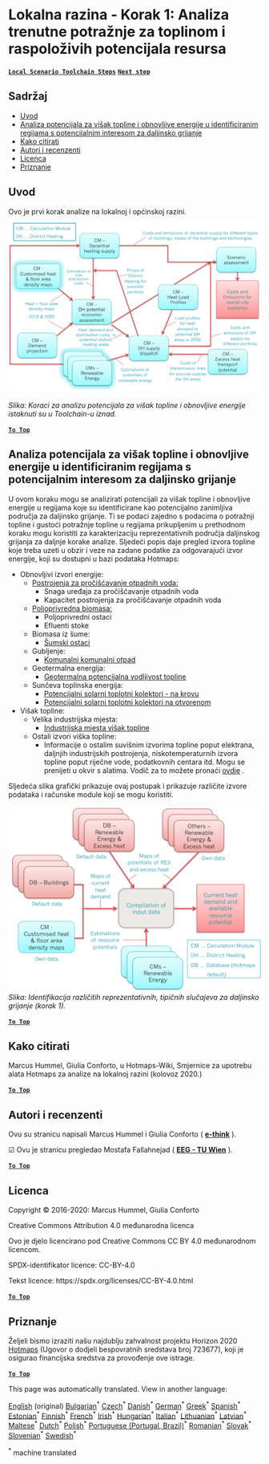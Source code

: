 <h1><a class="anchor" id="local-level---step-1--analysis-of-current-heat-demand-and-available-resource-potentials" href="#local-level---step-1--analysis-of-current-heat-demand-and-available-resource-potentials"><i class="fa fa-link"></i></a>Lokalna razina - Korak 1: Analiza trenutne potražnje za toplinom i raspoloživih potencijala resursa</h1><p> <a href="guide-local-and-municipal-levels#the-hotmaps-scenario-toolchain-different-steps"><strong><code>Local Scenario Toolchain Steps</code></strong></a> <a href="step-2-Calculation-of-future-heat-demand-and-gross-floor-area-density-maps"><strong><code>Next step</code></strong></a></p><h2><a class="anchor" id="table-of-contents" href="#table-of-contents"><i class="fa fa-link"></i></a> Sadržaj</h2><ul><li> <a href="#introduction">Uvod</a></li><li> <a href="#analysis-of-potentials-for-excess-heat-and-renewable-energy-in-the-identified-regions-with-potential-interest-for-district-heating">Analiza potencijala za višak topline i obnovljive energije u identificiranim regijama s potencijalnim interesom za daljinsko grijanje</a></li><li> <a href="#how-to-cite">Kako citirati</a></li><li> <a href="#authors-and-reviewers">Autori i recenzenti</a></li><li> <a href="#license">Licenca</a></li><li> <a href="#acknowledgement">Priznanje</a></li></ul><h2><a class="anchor" id="introduction" href="#introduction"><i class="fa fa-link"></i></a> Uvod</h2><p> Ovo je prvi korak analize na lokalnoj i općinskoj razini.</p><img src="/en/Step-1-Analysis-of-current-heat-demand-and-available-resource-potentials/Hotmaps_Local_Toolchain_Step_1final.png"/><p> <em>Slika: Koraci za analizu potencijala za višak topline i obnovljive energije istaknuti su u Toolchain-u iznad.</em></p><p> <a href="#table-of-contents"><strong><code>To Top</code></strong></a></p><h2><a class="anchor" id="analysis-of-potentials-for-excess-heat-and-renewable-energy-in-the-identified-regions-with-potential-interest-for-district-heating" href="#analysis-of-potentials-for-excess-heat-and-renewable-energy-in-the-identified-regions-with-potential-interest-for-district-heating"><i class="fa fa-link"></i></a> Analiza potencijala za višak topline i obnovljive energije u identificiranim regijama s potencijalnim interesom za daljinsko grijanje</h2><p> U ovom koraku mogu se analizirati potencijali za višak topline i obnovljive energije u regijama koje su identificirane kao potencijalno zanimljiva područja za daljinsko grijanje. Ti se podaci zajedno s podacima o potražnji topline i gustoći potražnje topline u regijama prikupljenim u prethodnom koraku mogu koristiti za karakterizaciju reprezentativnih područja daljinskog grijanja za daljnje korake analize. Sljedeći popis daje pregled izvora topline koje treba uzeti u obzir i veze na zadane podatke za odgovarajući izvor energije, koji su dostupni u bazi podataka Hotmaps:</p><ul><li> Obnovljivi izvori energije:<ul><li> <a href="https://gitlab.com/hotmaps/potential/WWTP">Postrojenja za pročišćavanje otpadnih voda:</a><ul><li> Snaga uređaja za pročišćavanje otpadnih voda</li><li> Kapacitet postrojenja za pročišćavanje otpadnih voda</li></ul></li><li> <a href="https://gitlab.com/hotmaps/potential/potential_biomass">Poljoprivredna biomasa:</a><ul><li> Poljoprivredni ostaci</li><li> Efluenti stoke</li></ul></li><li> Biomasa iz šume:<ul><li> <a href="https://gitlab.com/hotmaps/potential/potential_forest">Šumski ostaci</a></li></ul></li><li> Gubljenje:<ul><li> <a href="https://gitlab.com/hotmaps/potential/potential_municipal_solid_waste">Komunalni komunalni otpad</a></li></ul></li><li> Geotermalna energija:<ul><li> <a href="https://gitlab.com/hotmaps/potential/potential_geothermal_raster">Geotermalna potencijalna vodljivost topline</a></li></ul></li><li> Sunčeva toplinska energija:<ul><li> <a href="https://gitlab.com/hotmaps/potential/potential_solarthermal_collectors_rooftop">Potencijalni solarni toplotni kolektori - na krovu</a></li><li> <a href="https://gitlab.com/hotmaps/potential/potential_solarthermal_collectors_open_field">Potencijalni solarni toplotni kolektori na otvorenom</a></li></ul></li></ul></li><li> Višak topline:<ul><li> Velika industrijska mjesta:<ul><li> <a href="https://gitlab.com/hotmaps/industrial_sites/industrial_sites_industryBenchmarks">Industrijska mjesta višak topline</a></li></ul></li><li> Ostali izvori viška topline:<ul><li> Informacije o ostalim suvišnim izvorima topline poput elektrana, daljnjih industrijskih postrojenja, niskotemperaturnih izvora topline poput riječne vode, podatkovnih centara itd. Mogu se prenijeti u okvir s alatima. Vodič za to možete pronaći <a href="https://wiki.hotmaps.eu/en/CM-Add-industry-plant">ovdje</a> .</li></ul></li></ul></li></ul><p> Sljedeća slika grafički prikazuje ovaj postupak i prikazuje različite izvore podataka i računske module koji se mogu koristiti.<br/><br/><img src="/en/Step-1-Analysis-of-current-heat-demand-and-available-resource-potentials/Wiki-local-detailed-Step-1final.png"/> <em>Slika: Identifikacija različitih reprezentativnih, tipičnih slučajeva za daljinsko grijanje (korak 1).</em><br/></p><p> <a href="#table-of-contents"><strong><code>To Top</code></strong></a></p><h2><a class="anchor" id="how-to-cite" href="#how-to-cite"><i class="fa fa-link"></i></a> Kako citirati</h2><p> Marcus Hummel, Giulia Conforto, u Hotmaps-Wiki, Smjernice za upotrebu alata Hotmaps za analize na lokalnoj razini (kolovoz 2020.)</p><p><ins> <code><strong><a href="#table-of-contents">To Top</a></strong></code></ins></p><h2><a class="anchor" id="authors-and-reviewers" href="#authors-and-reviewers"><i class="fa fa-link"></i></a> Autori i recenzenti</h2><p> Ovu su stranicu napisali Marcus Hummel i Giulia Conforto ( <strong><a href="https://e-think.ac.at">e-think</a></strong> ).</p><p> ☑ Ovu je stranicu pregledao Mostafa Fallahnejad ( <strong><a href="https://eeg.tuwien.ac.at/">EEG - TU Wien</a></strong> ).</p><p> <a href="#table-of-contents"><strong><code>To Top</code></strong></a></p><h2><a class="anchor" id="license" href="#license"><i class="fa fa-link"></i></a> Licenca</h2><p> Copyright © 2016-2020: Marcus Hummel, Giulia Conforto</p><p> Creative Commons Attribution 4.0 međunarodna licenca</p><p> Ovo je djelo licencirano pod Creative Commons CC BY 4.0 međunarodnom licencom.</p><p> SPDX-identifikator licence: CC-BY-4.0</p><p> Tekst licence: https://spdx.org/licenses/CC-BY-4.0.html</p><p> <a href="#table-of-contents"><strong><code>To Top</code></strong></a></p><h2><a class="anchor" id="acknowledgement" href="#acknowledgement"><i class="fa fa-link"></i></a> Priznanje</h2><p> Željeli bismo izraziti našu najdublju zahvalnost projektu Horizon 2020 <a href="https://www.hotmaps-project.eu">Hotmaps</a> (Ugovor o dodjeli bespovratnih sredstava broj 723677), koji je osigurao financijska sredstva za provođenje ove istrage.</p><p><ins> <code><strong><a href="#table-of-contents">To Top</a></strong></code></ins></p>
<!--- THIS IS A SUPER UNIQUE IDENTIFIER -->

This page was automatically translated. View in another language:

[English](../en/Step-1-Analysis-of-current-heat-demand-and-available-resource-potentials) (original) [Bulgarian](../bg/Step-1-Analysis-of-current-heat-demand-and-available-resource-potentials)<sup>\*</sup> [Czech](../cs/Step-1-Analysis-of-current-heat-demand-and-available-resource-potentials)<sup>\*</sup> [Danish](../da/Step-1-Analysis-of-current-heat-demand-and-available-resource-potentials)<sup>\*</sup> [German](../de/Step-1-Analysis-of-current-heat-demand-and-available-resource-potentials)<sup>\*</sup> [Greek](../el/Step-1-Analysis-of-current-heat-demand-and-available-resource-potentials)<sup>\*</sup> [Spanish](../es/Step-1-Analysis-of-current-heat-demand-and-available-resource-potentials)<sup>\*</sup> [Estonian](../et/Step-1-Analysis-of-current-heat-demand-and-available-resource-potentials)<sup>\*</sup> [Finnish](../fi/Step-1-Analysis-of-current-heat-demand-and-available-resource-potentials)<sup>\*</sup> [French](../fr/Step-1-Analysis-of-current-heat-demand-and-available-resource-potentials)<sup>\*</sup> [Irish](../ga/Step-1-Analysis-of-current-heat-demand-and-available-resource-potentials)<sup>\*</sup>  [Hungarian](../hu/Step-1-Analysis-of-current-heat-demand-and-available-resource-potentials)<sup>\*</sup> [Italian](../it/Step-1-Analysis-of-current-heat-demand-and-available-resource-potentials)<sup>\*</sup> [Lithuanian](../lt/Step-1-Analysis-of-current-heat-demand-and-available-resource-potentials)<sup>\*</sup> [Latvian](../lv/Step-1-Analysis-of-current-heat-demand-and-available-resource-potentials)<sup>\*</sup> [Maltese](../mt/Step-1-Analysis-of-current-heat-demand-and-available-resource-potentials)<sup>\*</sup> [Dutch](../nl/Step-1-Analysis-of-current-heat-demand-and-available-resource-potentials)<sup>\*</sup> [Polish](../pl/Step-1-Analysis-of-current-heat-demand-and-available-resource-potentials)<sup>\*</sup> [Portuguese (Portugal, Brazil)](../pt/Step-1-Analysis-of-current-heat-demand-and-available-resource-potentials)<sup>\*</sup> [Romanian](../ro/Step-1-Analysis-of-current-heat-demand-and-available-resource-potentials)<sup>\*</sup> [Slovak](../sk/Step-1-Analysis-of-current-heat-demand-and-available-resource-potentials)<sup>\*</sup> [Slovenian](../sl/Step-1-Analysis-of-current-heat-demand-and-available-resource-potentials)<sup>\*</sup> [Swedish](../sv/Step-1-Analysis-of-current-heat-demand-and-available-resource-potentials)<sup>\*</sup> 

<sup>\*</sup> machine translated
